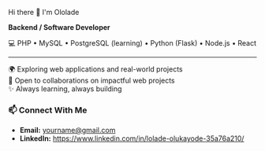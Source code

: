  Hi there 👋 I'm Ololade

**Backend / Software Developer** 

💻 PHP • MySQL • PostgreSQL (learning) • Python (Flask) • Node.js • React

---
🌍 Exploring web applications and real-world projects  
🤝 Open to collaborations on impactful web projects  
✨ Always learning, always building  


### 📫 Connect With Me

- **Email:** yourname@gmail.com  
- **LinkedIn:** https://www.linkedin.com/in/lolade-olukayode-35a76a210/


<!--
**devOlolade/devOlolade** is a ✨ _special_ ✨ repository because its `README.md` (this file) appears on your GitHub profile.

Here are some ideas to get you started:

- 🔭 I’m currently working on ...
- 🌱 I’m currently learning ...
- 👯 I’m looking to collaborate on ...
- 🤔 I’m looking for help with ...
- 💬 Ask me about ...
- 📫 How to reach me: ...
- 😄 Pronouns: ...
- ⚡ Fun fact: ...
-->
